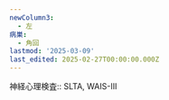 ```yaml
---
newColumn3:
  - 左
病巣:
  - 角回
lastmod: '2025-03-09'
last_edited: 2025-02-27T00:00:00.000Z
---
```


神経心理検査:: SLTA, WAIS-III
